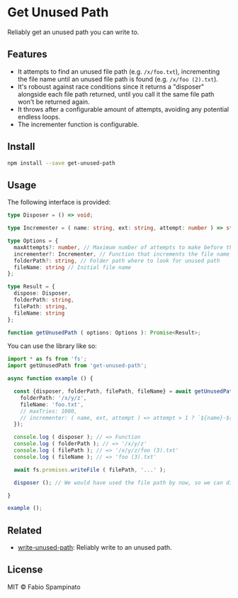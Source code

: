 # Get Unused Path

Reliably get an unused path you can write to.

## Features

- It attempts to find an unused file path (e.g. `/x/foo.txt`), incrementing the file name until an unused file path is found (e.g. `/x/foo (2).txt`).
- It's roboust against race conditions since it returns a "disposer" alongside each file path returned, until you call it the same file path won't be returned again.
- It throws after a configurable amount of attempts, avoiding any potential endless loops.
- The incrementer function is configurable.

## Install

```sh
npm install --save get-unused-path
```

## Usage

The following interface is provided:

```ts
type Disposer = () => void;

type Incrementer = ( name: string, ext: string, attempt: number ) => string;

type Options = {
  maxAttempts?: number, // Maximum number of attempts to make before throwing
  incrementer?: Incrementer, // Function that increments the file name during each attempt
  folderPath?: string, // Folder path where to look for unused path
  fileName: string // Initial file name
};

type Result = {
  dispose: Disposer,
  folderPath: string,
  filePath: string,
  fileName: string
};

function getUnusedPath ( options: Options ): Promise<Result>;
```

You can use the library like so:

```ts
import * as fs from 'fs';
import getUnusedPath from 'get-unused-path';

async function example () {

  const {disposer, folderPath, filePath, fileName} = await getUnusedPath ({
    folderPath: '/x/y/z',
    fileName: 'foo.txt',
    // maxTries: 1000,
    // incrementer: ( name, ext, attempt ) => attempt > 1 ? `${name}-${attempt}${ext}` : `${name}${ext}`
  });

  console.log ( disposer ); // => Function
  console.log ( folderPath ); // => '/x/y/z'
  console.log ( filePath ); // => '/x/y/z/foo (3).txt'
  console.log ( fileName ); // => 'foo (3).txt'

  await fs.promises.writeFile ( filePath, '...' );

  disposer (); // We would have used the file path by now, so we can dispose of our "lock" on it, allowing it to be returned again in the future

}

example ();
```

## Related

- [write-unused-path](https://github.com/fabiospampinato/write-unused-path): Reliably write to an unused path.

## License

MIT © Fabio Spampinato
